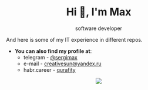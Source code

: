 <h1 align="center">Hi 👋, I'm Max</h1>

<p align="center">software developer</p>

And here is some of my IT experience in different repos.

<!---
- **I’m interested in**: programming, gaming, IT

- **I wish (need) to learn and practice**:
  - algorithms, data structures, OOP patterns;
  - web-apps, web protocols, RESTful api, SOAP;
  - JavaScript, TypeScript;
  - Node.js, React/Angular;
  - C++/Java/Rust.

- **What I want to undestand and learn**:
  - Git
  - Development for Android/iOS
  - Working with graphics using C++ (SDL2, OpenGL, SFML, ...)

- **How to reach me**:
  - [LeetCode][leetcode]
--->
- **You can also find my profile at**:
  - telegram - [@sergimax](https://t.me/sergimax)
  - e-mail - [creativesun@yandex.ru](mailto:creativesun@yandex.ru)
  - habr.career - [qurafity](https://career.habr.com/qurafity) 


<p align="center">
  <img src="https://github-readme-stats.vercel.app/api/top-langs/?username=sergimax&layout=compact&hide=html">
</p>

[FCC]:https://www.freecodecamp.org/cmpoqe
[leetcode]:https://leetcode.com/sergimax/
[codewars]:https://www.codewars.com/users/gitoqe
